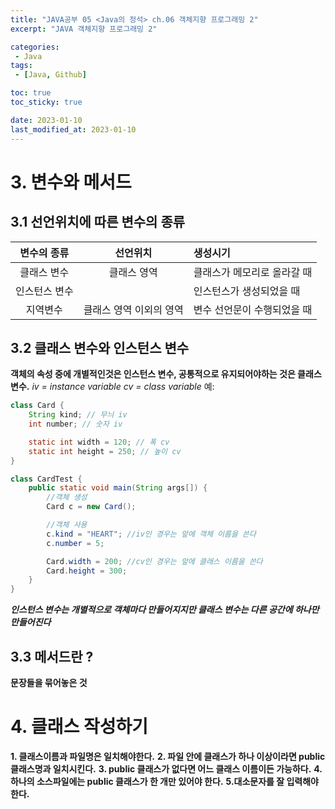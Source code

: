 ```yaml
---
title: "JAVA공부 05 <Java의 정석> ch.06 객체지향 프로그래밍 2"
excerpt: "JAVA 객체지향 프로그래밍 2"

categories:
 - Java
tags:
 - [Java, Github]

toc: true
toc_sticky: true

date: 2023-01-10
last_modified_at: 2023-01-10
---
```


# 3. 변수와 메서드

## 3.1 선언위치에 따른 변수의 종류

|변수의 종류|선언위치|생성시기|
|:------:|:----:|:-----|
|클래스 변수|클래스 영역|클래스가 메모리로 올라갈 때|
|인스턴스 변수||인스턴스가 생성되었을 때|
|지역변수|클래스 영역 이외의 영역|변수 선언문이 수행되었을 때|

## 3.2 클래스 변수와 인스턴스 변수
__객체의 속성 중에 개별적인것은 인스턴스 변수, 공통적으로 유지되어야하는 것은 클래스 변수.__
_iv = instance variable
cv = class variable_
예:
```java
class Card {
    String kind; // 무늬 iv
    int number; // 숫자 iv

    static int width = 120; // 폭 cv
    static int height = 250; // 높이 cv
}

class CardTest {
    public static void main(String args[]) {
        //객체 생성
        Card c = new Card();

        //객체 사용
        c.kind = "HEART"; //iv인 경우는 앞에 객체 이름을 쓴다
        c.number = 5;

        Card.width = 200; //cv인 경우는 앞에 클래스 이름을 쓴다
        Card.height = 300;
    }
}
```
_**인스턴스 변수는 개별적으로 객체마다 만들어지지만 클래스 변수는 다른 공간에 하나만 만들어진다**_

## 3.3 메서드란 ?
__문장들을 묶어놓은 것__


# 4. 클래스 작성하기
__1. 클래스이름과 파일명은 일치해야한다.__
__2. 파일 안에 클래스가 하나 이상이라면 public 클래스명과 일치시킨다.__
__3. public 클래스가 없다면 어느 클래스 이름이든 가능하다.__
__4. 하나의 소스파일에는 public 클래스가 한 개만 있어야 한다.__
__5.대소문자를 잘 입력해야 한다.__
